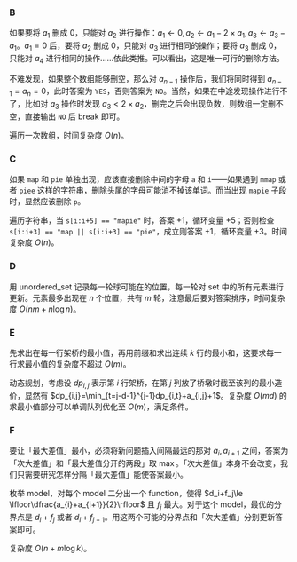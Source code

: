### B

如果要将 $a_1$ 删成 0，只能对 $a_2$ 进行操作：$a_1\gets 0,a_2\gets a_1-2\times a_1,a_3\gets a_3-a_1$。$a_1=0$ 后，要将 $a_2$ 删成 0，只能对 $a_3$ 进行相同的操作；要将 $a_3$ 删成 0，只能对 $a_4$ 进行相同的操作……依此类推。可以看出，这是唯一可行的删除方法。

不难发现，如果整个数组能够删空，那么对 $a_{n-1}$ 操作后，我们将同时得到 $a_{n-1}=a_n=0$，此时答案为 `YES`，否则答案为 `NO`。当然，如果在中途发现操作进行不了，比如对 $a_3$ 操作时发现 $a_3<2\times a_2$，删完之后会出现负数，则数组一定删不空，直接输出 `NO` 后 break 即可。

遍历一次数组，时间复杂度 $O(n)$。

### C

如果 `map` 和 `pie` 单独出现，应该直接删除中间的字母 `a` 和 `i`——如果遇到 `mmap` 或者 `piee` 这样的字符串，删除头尾的字母可能消不掉该单词。而当出现 `mapie` 子段时，显然应该删除 `p`。

遍历字符串，当 `s[i:i+5] == "mapie"` 时，答案 +1，循环变量 +5；否则检查 `s[i:i+3] == "map || s[i:i+3] == "pie"`，成立则答案 +1，循环变量 +3。时间复杂度 $O(n)$。

### D

用 unordered_set 记录每一轮球可能在的位置，每一轮对 set 中的所有元素进行更新。元素最多出现在 $n$ 个位置，共有 $m$ 轮，注意最后要对答案排序，时间复杂度 $O(nm+n\log n)$。

### E

先求出在每一行架桥的最小值，再用前缀和求出连续 $k$ 行的最小和，这要求每一行求最小值的复杂度不超过 $O(m)$。

动态规划，考虑设 $dp_{i,j}$ 表示第 $i$ 行架桥，在第 $j$ 列放了桥墩时截至该列的最小造价，显然有 $dp_{i,j}=\min_{t=j-d-1}^{j-1}dp_{i,t}+a_{i,j}+1$。复杂度 $O(md)$ 的求最小值部分可以单调队列优化至 $O(m)$，满足条件。

### F

要让「最大差值」最小，必须将新问题插入间隔最远的那对 $a_i,a_{i+1}$ 之间，答案为「次大差值」和「最大差值分开的两段」取 $\max$。「次大差值」本身不会改变，我们只需要研究怎样分隔「最大差值」能使答案最小。

枚举 model，对每个 model 二分出一个 function，使得 $d_i+f_j\le \lfloor\dfrac{a_{i}+a_{i+1}}{2}\rfloor$ 且 $f_j$ 最大。对于这个 model，最优的分界点是 $d_i+f_j$ 或者 $d_i+f_{j+1}$。用这两个可能的分界点和「次大差值」分别更新答案即可。

复杂度 $O(n+m\log k)$。